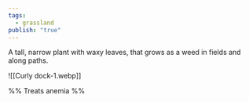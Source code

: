 ```yaml
---
tags:
  - grassland
publish: "true"
---
```


A tall, narrow plant with waxy leaves, that grows as a weed in fields and along paths.

![[Curly dock-1.webp]]

%%
Treats anemia
%%